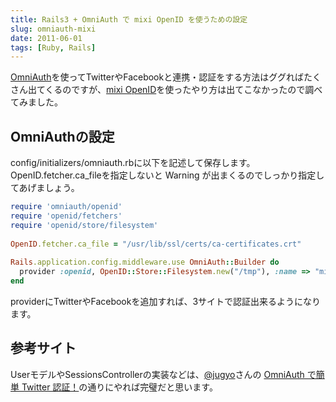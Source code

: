 ```yaml
---
title: Rails3 + OmniAuth で mixi OpenID を使うための設定
slug: omniauth-mixi
date: 2011-06-01
tags: [Ruby, Rails]
---
```


[OmniAuth](https://github.com/intridea/omniauth)を使ってTwitterやFacebookと連携・認証をする方法はググればたくさん出てくるのですが、[mixi OpenID](http://developer.mixi.co.jp/openid)を使ったやり方は出てこなかったので調べてみました。

## OmniAuthの設定

config/initializers/omniauth.rbに以下を記述して保存します。OpenID.fetcher.ca_fileを指定しないと Warning が出まくるのでしっかり指定してあげましょう。

```ruby
require 'omniauth/openid'
require 'openid/fetchers'
require 'openid/store/filesystem'
 
OpenID.fetcher.ca_file = "/usr/lib/ssl/certs/ca-certificates.crt"
 
Rails.application.config.middleware.use OmniAuth::Builder do
  provider :openid, OpenID::Store::Filesystem.new("/tmp"), :name => "mixi", :identifier => "mixi.jp"
end
```

providerにTwitterやFacebookを追加すれば、3サイトで認証出来るようになります。

## 参考サイト

UserモデルやSessionsControllerの実装などは、[@jugyo](http://twitter.com/jugyo)さんの [OmniAuth で簡単 Twitter 認証！](http://blog.twiwt.org/e/c3afce)の通りにやれば完璧だと思います。
